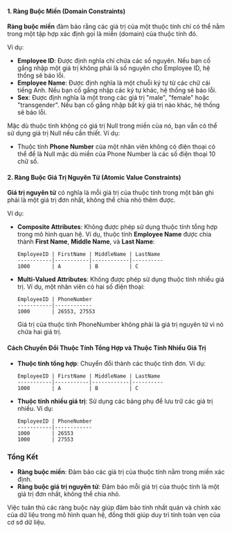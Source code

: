 
#### 1. Ràng Buộc Miền (Domain Constraints)

**Ràng buộc miền** đảm bảo rằng các giá trị của một thuộc tính chỉ có thể nằm trong một tập hợp xác định gọi là miền (domain) của thuộc tính đó.

Ví dụ:

- **Employee ID**: Được định nghĩa chỉ chứa các số nguyên. Nếu bạn cố gắng nhập một giá trị không phải là số nguyên cho Employee ID, hệ thống sẽ báo lỗi.
- **Employee Name**: Được định nghĩa là một chuỗi ký tự từ các chữ cái tiếng Anh. Nếu bạn cố gắng nhập các ký tự khác, hệ thống sẽ báo lỗi.
- **Sex**: Được định nghĩa là một trong các giá trị "male", "female" hoặc "transgender". Nếu bạn cố gắng nhập bất kỳ giá trị nào khác, hệ thống sẽ báo lỗi.

Mặc dù thuộc tính không có giá trị Null trong miền của nó, bạn vẫn có thể sử dụng giá trị Null nếu cần thiết. Ví dụ: 
- Thuộc tính **Phone Number** của một nhân viên không có điện thoại có thể để là Null mặc dù miền của Phone Number là các số điện thoại 10 chữ số.

#### 2. Ràng Buộc Giá Trị Nguyên Tử (Atomic Value Constraints)

**Giá trị nguyên tử** có nghĩa là mỗi giá trị của thuộc tính trong một bản ghi phải là một giá trị đơn nhất, không thể chia nhỏ thêm được.

Ví dụ:

- **Composite Attributes**: Không được phép sử dụng thuộc tính tổng hợp trong mô hình quan hệ. Ví dụ, thuộc tính **Employee Name** được chia thành **First Name**, **Middle Name**, và **Last Name**:
  ```
  EmployeeID | FirstName | MiddleName | LastName
  -----------|-----------|------------|----------
  1000       | A         | B          | C
  ```

- **Multi-Valued Attributes**: Không được phép sử dụng thuộc tính nhiều giá trị. Ví dụ, một nhân viên có hai số điện thoại:
  ```
  EmployeeID | PhoneNumber
  -----------|------------
  1000       | 26553, 27553
  ```
  Giá trị của thuộc tính PhoneNumber không phải là giá trị nguyên tử vì nó chứa hai giá trị.

#### Cách Chuyển Đổi Thuộc Tính Tổng Hợp và Thuộc Tính Nhiều Giá Trị

- **Thuộc tính tổng hợp**: Chuyển đổi thành các thuộc tính đơn. Ví dụ:
  ```
  EmployeeID | FirstName | MiddleName | LastName
  -----------|-----------|------------|----------
  1000       | A         | B          | C
  ```

- **Thuộc tính nhiều giá trị**: Sử dụng các bảng phụ để lưu trữ các giá trị nhiều. Ví dụ:
  ```
  EmployeeID | PhoneNumber
  -----------|------------
  1000       | 26553
  1000       | 27553
  ```

### Tổng Kết

- **Ràng buộc miền**: Đảm bảo các giá trị của thuộc tính nằm trong miền xác định.
- **Ràng buộc giá trị nguyên tử**: Đảm bảo mỗi giá trị của thuộc tính là một giá trị đơn nhất, không thể chia nhỏ.

Việc tuân thủ các ràng buộc này giúp đảm bảo tính nhất quán và chính xác của dữ liệu trong mô hình quan hệ, đồng thời giúp duy trì tính toàn vẹn của cơ sở dữ liệu.
